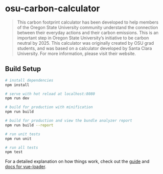 # osu-carbon-calculator

> This carbon footprint calculator has been developed to help members of the Oregon State University community understand the connection between their everyday actions and their carbon emissions. This is an important step in Oregon State University’s initiative to be carbon neutral by 2025. This calculator was originally created by OSU grad students, and was based on a calculator developed by Santa Clara University. For more information, please visit their website.

## Build Setup

``` bash
# install dependencies
npm install

# serve with hot reload at localhost:8080
npm run dev

# build for production with minification
npm run build

# build for production and view the bundle analyzer report
npm run build --report

# run unit tests
npm run unit

# run all tests
npm test
```

For a detailed explanation on how things work, check out the [guide](http://vuejs-templates.github.io/webpack/) and [docs for vue-loader](http://vuejs.github.io/vue-loader).
